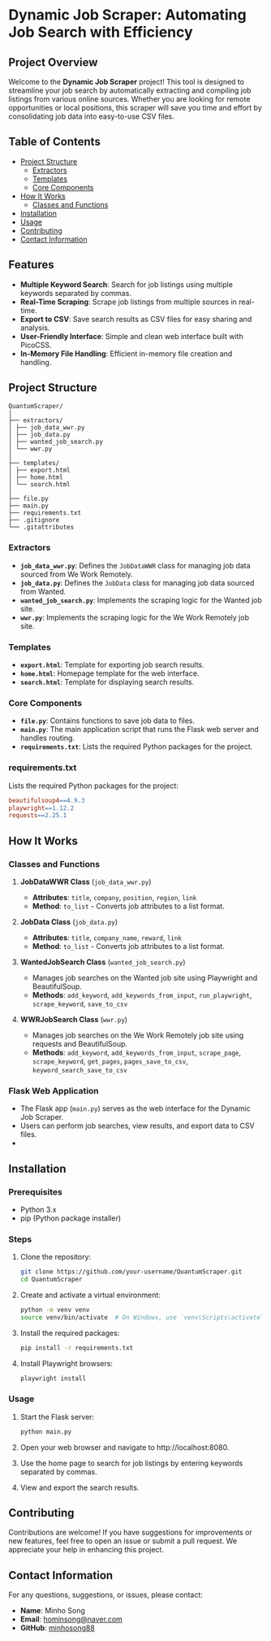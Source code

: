 # Dynamic Job Scraper: Automating Job Search with Efficiency

## Project Overview

Welcome to the **Dynamic Job Scraper** project! This tool is designed to streamline your job search by automatically extracting and compiling job listings from various online sources. Whether you are looking for remote opportunities or local positions, this scraper will save you time and effort by consolidating job data into easy-to-use CSV files.

## Table of Contents
- [Project Structure](#project-structure)
  - [Extractors](#extractors)
  - [Templates](#templates)
  - [Core Components](#core-components)
- [How It Works](#how-it-works)
  - [Classes and Functions](#classes-and-functions)
- [Installation](#installation)
- [Usage](#usage)
- [Contributing](#contributing)
- [Contact Information](#contact-information)

## Features

- **Multiple Keyword Search**: Search for job listings using multiple keywords separated by commas.
- **Real-Time Scraping**: Scrape job listings from multiple sources in real-time.
- **Export to CSV**: Save search results as CSV files for easy sharing and analysis.
- **User-Friendly Interface**: Simple and clean web interface built with PicoCSS.
- **In-Memory File Handling**: Efficient in-memory file creation and handling.

## Project Structure
```plain text
QuantumScraper/
│
├── extractors/
│ ├── job_data_wwr.py
│ ├── job_data.py
│ ├── wanted_job_search.py
│ └── wwr.py
│
├── templates/
│ ├── export.html
│ ├── home.html
│ └── search.html
│
├── file.py
├── main.py
├── requirements.txt
├── .gitignore
└── .gitattributes
```

### Extractors

- **`job_data_wwr.py`**: Defines the `JobDataWWR` class for managing job data sourced from We Work Remotely.
- **`job_data.py`**: Defines the `JobData` class for managing job data sourced from Wanted.
- **`wanted_job_search.py`**: Implements the scraping logic for the Wanted job site.
- **`wwr.py`**: Implements the scraping logic for the We Work Remotely job site.

### Templates

- **`export.html`**: Template for exporting job search results.
- **`home.html`**: Homepage template for the web interface.
- **`search.html`**: Template for displaying search results.

### Core Components

- **`file.py`**: Contains functions to save job data to files.
- **`main.py`**: The main application script that runs the Flask web server and handles routing.
- **`requirements.txt`**: Lists the required Python packages for the project.

### requirements.txt
Lists the required Python packages for the project:

``` makefile
beautifulsoup4==4.9.3
playwright==1.12.2
requests==2.25.1
```

## How It Works

### Classes and Functions

1. **JobDataWWR Class** (`job_data_wwr.py`)
   - **Attributes**: `title`, `company`, `position`, `region`, `link`
   - **Method**: `to_list` - Converts job attributes to a list format.

2. **JobData Class** (`job_data.py`)
   - **Attributes**: `title`, `company_name`, `reward`, `link`
   - **Method**: `to_list` - Converts job attributes to a list format.

3. **WantedJobSearch Class** (`wanted_job_search.py`)
   - Manages job searches on the Wanted job site using Playwright and BeautifulSoup.
   - **Methods**: `add_keyword`, `add_keywords_from_input`, `run_playwright`, `scrape_keyword`, `save_to_csv`

4. **WWRJobSearch Class** (`wwr.py`)
   - Manages job searches on the We Work Remotely job site using requests and BeautifulSoup.
   - **Methods**: `add_keyword`, `add_keywords_from_input`, `scrape_page`, `scrape_keyword`, `get_pages`, `pages_save_to_csv`, `keyword_search_save_to_csv`

### Flask Web Application

- The Flask app (`main.py`) serves as the web interface for the Dynamic Job Scraper.
- Users can perform job searches, view results, and export data to CSV files.
- 
## Installation

### Prerequisites

- Python 3.x
- pip (Python package installer)

### Steps

1. Clone the repository:
   ```sh
   git clone https://github.com/your-username/QuantumScraper.git
   cd QuantumScraper
   ```
2. Create and activate a virtual environment:

    ```sh
    python -m venv venv
    source venv/bin/activate  # On Windows, use `venv\Scripts\activate`
    ````
3. Install the required packages:

    ```sh
    pip install -r requirements.txt
    ```
4. Install Playwright browsers:

    ```sh
    playwright install
    ```

### Usage

1. Start the Flask server:
    
    ```sh
    python main.py
    ```
2. Open your web browser and navigate to http://localhost:8080.

3. Use the home page to search for job listings by entering keywords separated by commas.

4. View and export the search results.

## Contributing

Contributions are welcome! If you have suggestions for improvements or new features, feel free to open an issue or submit a pull request. We appreciate your help in enhancing this project.


## Contact Information

For any questions, suggestions, or issues, please contact:

- **Name**: Minho Song
- **Email**: [hominsong@naver.com](mailto:hominsong@naver.com)
- **GitHub**: [minhosong88](https://github.com/minhosong88)
